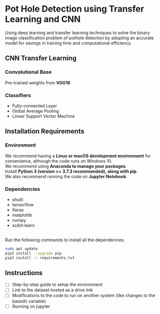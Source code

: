 # Pot Hole Detection using Transfer Learning and CNN
Using deep learning and transfer learning techniques to solve the binary image classification problem of pothole detection by adopting an accurate model for savings in training time and computational efficiency.

## CNN Transfer Learning
### Convolutional Base
Pre-trained weights from **VGG16**

### Classifiers
  - Fully-connected Layer
  - Global Average Pooling
  - Linear Support Vector Machine

## Installation Requirements
### Environment
We recommend having a **Linux or macOS development environment** for convenience, although the code runs on Windows 10.<br>We recommend using **Anaconda to manage your packages**.<br>Install **Python 3 (version >= 3.7.3 recommended), along with pip**.<br>We also recommend running the code on **Jupyter Notebook**.

### Dependencies
- shutil
- tensorflow
- Keras
- matplotlib
- numpy
- scikit-learn

<br>Run the following commands to install all the dependencies.<br>
```bash
sudo apt update
pip3 install --upgrade pip
pip3 install -r requirements.txt
```
## Instructions
- [ ] Step-by-step guide to setup the environment
- [ ] Link to the dataset hosted as a drive link
- [ ] Modifications to the code to run on another system (like changes to the basedir variable)
- [ ] Running on jupyter
